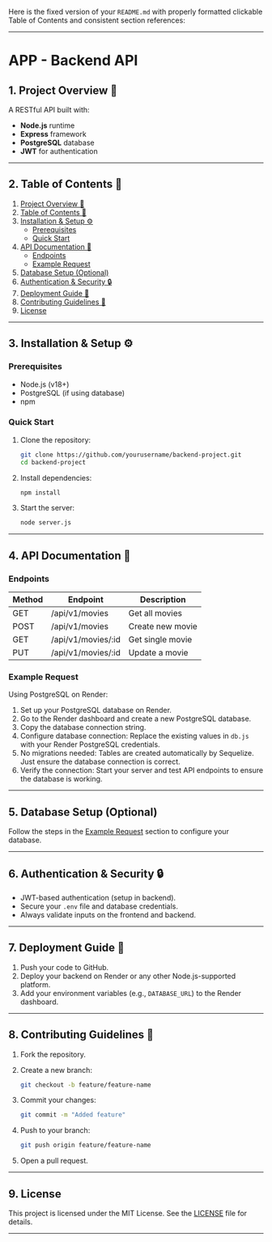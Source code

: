 Here is the fixed version of your `README.md` with properly formatted clickable Table of Contents and consistent section references:

---

# APP - Backend API

## 1. Project Overview 🚀

A RESTful API built with:

- **Node.js** runtime
- **Express** framework
- **PostgreSQL** database
- **JWT** for authentication

---

## 2. Table of Contents 📑

1. [Project Overview 🚀](#1-project-overview-🚀)
2. [Table of Contents 📑](#2-table-of-contents-📑)
3. [Installation & Setup ⚙️](#3-installation--setup-⚙️)
   - [Prerequisites](#prerequisites)
   - [Quick Start](#quick-start)
4. [API Documentation 📖](#4-api-documentation-📖)
   - [Endpoints](#endpoints)
   - [Example Request](#example-request)
5. [Database Setup (Optional)](#5-database-setup-optional)
6. [Authentication & Security 🔒](#6-authentication--security-🔒)
7. [Deployment Guide 🚀](#7-deployment-guide-🚀)
8. [Contributing Guidelines 🤝](#8-contributing-guidelines-🤝)
9. [License](#9-license)

---

## 3. Installation & Setup ⚙️

### Prerequisites

- Node.js (v18+)
- PostgreSQL (if using database)
- npm

### Quick Start

1. Clone the repository:

   ```bash
   git clone https://github.com/yourusername/backend-project.git
   cd backend-project
   ```

2. Install dependencies:

   ```bash
   npm install
   ```

3. Start the server:

   ```bash
   node server.js
   ```

---

## 4. API Documentation 📖

### Endpoints

| Method | Endpoint           | Description      |
| ------ | ------------------ | ---------------- |
| GET    | /api/v1/movies     | Get all movies   |
| POST   | /api/v1/movies     | Create new movie |
| GET    | /api/v1/movies/:id | Get single movie |
| PUT    | /api/v1/movies/:id | Update a movie   |

### Example Request

Using PostgreSQL on Render:

1. Set up your PostgreSQL database on Render.
2. Go to the Render dashboard and create a new PostgreSQL database.
3. Copy the database connection string.
4. Configure database connection:
   Replace the existing values in `db.js` with your Render PostgreSQL credentials.
5. No migrations needed:
   Tables are created automatically by Sequelize. Just ensure the database connection is correct.
6. Verify the connection:
   Start your server and test API endpoints to ensure the database is working.

---

## 5. Database Setup (Optional)

Follow the steps in the [Example Request](#example-request) section to configure your database.

---

## 6. Authentication & Security 🔒

- JWT-based authentication (setup in backend).
- Secure your `.env` file and database credentials.
- Always validate inputs on the frontend and backend.

---

## 7. Deployment Guide 🚀

1. Push your code to GitHub.
2. Deploy your backend on Render or any other Node.js-supported platform.
3. Add your environment variables (e.g., `DATABASE_URL`) to the Render dashboard.

---

## 8. Contributing Guidelines 🤝

1. Fork the repository.
2. Create a new branch:

   ```bash
   git checkout -b feature/feature-name
   ```

3. Commit your changes:

   ```bash
   git commit -m "Added feature"
   ```

4. Push to your branch:

   ```bash
   git push origin feature/feature-name
   ```

5. Open a pull request.

---

## 9. License

This project is licensed under the MIT License. See the [LICENSE](LICENSE) file for details.

---
